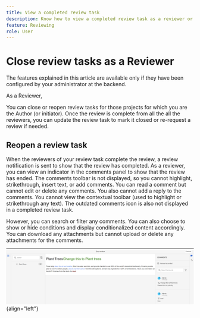 ```yaml
---
title: View a completed review task
description: Know how to view a completed review task as a reviewer or an author in AEM Guides.
feature: Reviewing 
role: User
---
```

# Close review tasks as a Reviewer

The features explained in this article are available only if they have been configured by your administrator at the backend.  

As a Reviewer, 

You can close or reopen review tasks for those projects for which you are the Author (or initiator). Once the review is complete from all the all the reviewers, you can update the review task to mark it closed or re-request a review if needed. 

## Reopen a review task

When the reviewers of your review task complete the review, a review notification is sent to show that the review has completed. 
As a reviewer, you can view an indicator in the comments panel to show that the review has ended. The comments toolbar is not displayed, so you cannot highlight, strikethrough, insert text, or add comments. You can read a comment but cannot edit or delete any comments. You also cannot add a reply to the comments. You cannot view the contextual toolbar (used to highlight or strikethrough any text). The outdated comments icon is also not displayed in a completed review task.

However, you can search or filter any comments. You can also choose to show or hide conditions and display conditionalized content accordingly. You can download any attachments but cannot upload or delete any attachments for the comments.

![](images/complete-task-reviewer-new.png){align="left"}

 

